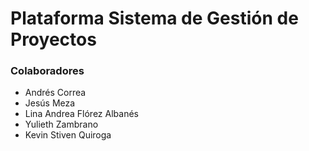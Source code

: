 # Plataforma Sistema de Gestión de Proyectos

### Colaboradores
* Andrés Correa
* Jesús Meza
* Lina Andrea Flórez Albanés
* Yulieth Zambrano
* Kevin Stiven Quiroga
